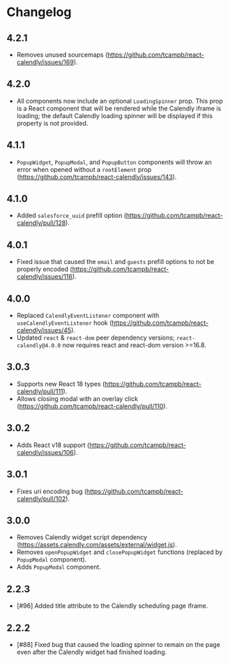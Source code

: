 # Changelog

## 4.2.1

- Removes unused sourcemaps (https://github.com/tcampb/react-calendly/issues/169).

## 4.2.0
- All components now include an optional `LoadingSpinner` prop. This prop is a React component that will be rendered while the Calendly iframe is loading; the default Calendly loading spinner will be displayed if this property is not provided.

## 4.1.1
- `PopupWidget`, `PopupModal`, and `PopupButton` components will throw an error when opened without a `rootElement` prop (https://github.com/tcampb/react-calendly/issues/143).

## 4.1.0

- Added `salesforce_uuid` prefill option (https://github.com/tcampb/react-calendly/pull/128).

## 4.0.1

- Fixed issue that caused the `email` and `guests` prefill options to not be properly encoded (https://github.com/tcampb/react-calendly/issues/116).

## 4.0.0

- Replaced `CalendlyEventListener` component with `useCalendlyEventListener` hook (https://github.com/tcampb/react-calendly/issues/45).
- Updated `react` & `react-dom` peer dependency versions; `react-calendly@4.0.0` now requires react and react-dom version >=16.8.

## 3.0.3

- Supports new React 18 types (https://github.com/tcampb/react-calendly/pull/111).
- Allows closing modal with an overlay click (https://github.com/tcampb/react-calendly/pull/110).

## 3.0.2

- Adds React v18 support (https://github.com/tcampb/react-calendly/issues/106).

## 3.0.1

- Fixes uri encoding bug (https://github.com/tcampb/react-calendly/pull/102).

## 3.0.0

- Removes Calendly widget script dependency (https://assets.calendly.com/assets/external/widget.js).
- Removes `openPopupWidget` and `closePopupWidget` functions (replaced by `PopupModal` component).
- Adds `PopupModal` component.

## 2.2.3

- [#96] Added title attribute to the Calendly scheduling page iframe.

## 2.2.2

- [#88] Fixed bug that caused the loading spinner to remain on the page even after the Calendly widget had finished loading.
